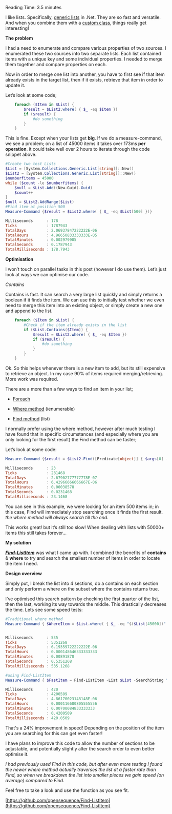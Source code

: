 Reading Time: 3.5 minutes


I like lists. Specifically, [generic lists](https://docs.microsoft.com/en-us/dotnet/api/system.collections.generic.list-1?view=netcore-3.0)
in .Net. They are so fast and versatile. And when you combine them with a
[custom class](https://docs.microsoft.com/en-us/powershell/module/microsoft.powershell.core/about/about_classes?view=powershell-5.1), things really get interesting!

**The problem**

I had a need to enumerate and compare various properties of two sources. I
enumerated these two sources into two separate lists. Each list contained items
with a unique key and some individual properties. I needed to merge them
together and compare properties on each.

Now in order to merge one list into another, you have to first see if that
item already exists in the target list, then if it exists, retrieve that item in order to update it.

Let’s look at some code;
``` powershell
    foreach ($Item in $List) {
        $result = $List2.where( { $_ -eq $Item })
        if ($result) {
            #do something
        }
    }
```

This is fine. Except when your lists get **big**. If we do a measure-command,
we see a problem; on a list of 45000 items it takes over 173ms **per operation**. it could take well over 2 hours to iterate through the code snippet above.

``` powershell
#Create two test Lists
$List = [System.Collections.Generic.List[string]]::New()
$List2 = [System.Collections.Generic.List[string]]::New()
$numberfitems = 45000
while ($count -le $numberfitems) {
    $null = $List.Add((New-Guid).Guid)
    $count++
}
$null = $List2.AddRange($List)
#Find item at position 500
Measure-Command {$result = $List2.where( { $_ -eq $List[500] })}

Milliseconds      : 178
Ticks             : 1787943
TotalDays         : 2.06937847222222E-06
TotalHours        : 4.96650833333333E-05
TotalMinutes      : 0.002979905
TotalSeconds      : 0.1787943
TotalMilliseconds : 178.7943
```

**Optimisation**

I won’t touch on parallel tasks in this post (however I do use them). Let’s
just look at ways we can optimise our code.

_Contains_

Contains is fast. It can search a very large list quickly and simply returns
a boolean if it finds the item. We can use this to initially test whether we
even need to merge this item into an existing object, or simply create a new
one and append to the list.
``` powershell
    foreach ($Item in $List) {
        #Check if the item already exists in the list
        if ($List.Contains($Item)) {
            $result = $List2.where( { $_ -eq $Item })
            if ($result) {
                #do something
            }
        }
    }
```

Ok. So this helps whenever there is a new item to add, but its still
expensive to retrieve an object. In my case 90% of items required merging/retrieving. More
work was required.

There are a more than a few ways to find an item in your list;

* [Foreach](https://docs.microsoft.com/en-us/powershell/module/microsoft.powershell.core/about/about_foreach?view=powershell-6)

* [Where method](https://docs.microsoft.com/en-us/dotnet/api/system.linq.enumerable.where?view=netframework-4.8) (ienumerable)

* [Find method](https://docs.microsoft.com/en-us/dotnet/api/system.collections.generic.list-1.find?view=netframework-4.8) (list)

I normally prefer using the where method, however after much testing I
have found that in specific circumstances (and especially where you are only looking for the first result) the Find method can be faster;

Let’s look at some code:

``` powershell
Measure-Command {$result = $List2.Find([Predicate[object]] { $args[0] -eq $List[500] })}

Milliseconds      : 23
Ticks             : 231468
TotalDays         : 2.67902777777778E-07
TotalHours        : 6.42966666666667E-06
TotalMinutes      : 0.00038578
TotalSeconds      : 0.0231468
TotalMilliseconds : 23.1468
```
You can see in this example, we were looking for an item 500 items in; in this case, Find will immediately stop searching once it finds the first result. _the where method will always search till the end_.

This works great! but it’s still too slow! When dealing with lists with
50000+ items this still takes forever...

**My solution**

[**_Find-ListItem_**](https://github.com/opensequence/Find-ListItem) was what I came up with. I combined
the benefits of **contains** &amp; **where** to try and search the
smallest number of items in order to locate the item I need.

**Design overview**

Simply put, I break the list into 4 sections, do a contains on each section and only perform a where on the subset where the contains returns true.

I've optimised this search pattern by checking the first quarter of the list, then the last,
working its way towards the middle. This drastically decreases the
time. Lets see some speed tests:

``` powershell
#Traditional where method
Measure-Command { $WhereItem = $List.where( { $_ -eq "$($List[45000])" }) }


Milliseconds      : 535
Ticks             : 5351268
TotalDays         : 6.19359722222222E-06
TotalHours        : 0.000148646333333333
TotalMinutes      : 0.00891878
TotalSeconds      : 0.5351268
TotalMilliseconds : 535.1268

#using Find-ListItem
Measure-Command { $FastItem = Find-ListItem -List $List -SearchString "$($List[45000])" }

Milliseconds      : 420
Ticks             : 4200509
TotalDays         : 4.86170023148148E-06
TotalHours        : 0.000116680805555556
TotalMinutes      : 0.00700084833333333
TotalSeconds      : 0.4200509
TotalMilliseconds : 420.0509


```

That's a 24% improvement in speed! Depending on the position of the item you are searching for this can get even faster!

I have plans to improve this code to allow the number of sections to be
adjustable, and potentially slightly alter the search order to even better
optimise it.

_I had previously used Find in this code, but after even more testing I found the newer where method actually traverses the list at a faster rate than Find, so when we breakdown the list into smaller pieces we gain speed (on average) compared to Find._

Feel free to take a look and use the function as you see fit.

[https://github.com/opensequence/Find-ListItem](https://github.com/opensequence/Find-ListItem)